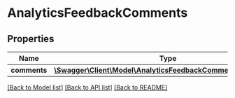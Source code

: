 # AnalyticsFeedbackComments

## Properties
Name | Type | Description | Notes
------------ | ------------- | ------------- | -------------
**comments** | [**\Swagger\Client\Model\AnalyticsFeedbackCommentsComments[]**](AnalyticsFeedbackCommentsComments.md) |  | [optional] 

[[Back to Model list]](../README.md#documentation-for-models) [[Back to API list]](../README.md#documentation-for-api-endpoints) [[Back to README]](../README.md)


